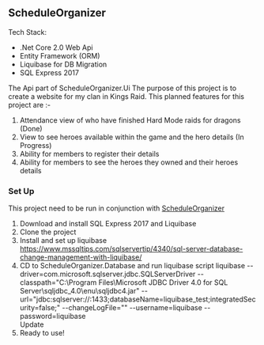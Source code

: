 ## ScheduleOrganizer

Tech Stack:
- .Net Core 2.0 Web Api
- Entity Framework (ORM)
- Liquibase for DB Migration 
- SQL Express 2017 

The Api part of ScheduleOrganizer.Ui
The purpose of this project is to create a website for my clan in Kings Raid. This planned features for this project are :-
1. Attendance view of who have finished Hard Mode raids for dragons (Done)
2. View to see heroes available within the game and the hero details (In Progress)
3. Ability for members to register their details 
4. Ability for members to see the heroes they owned and their heroes details


### Set Up 

This project need to be run in conjunction with [ScheduleOrganizer](https://github.com/mythnpc/schedule-organizer)
1. Download and install SQL Express 2017 and Liquibase  
2. Clone the project 
3. Install and set up liquibase https://www.mssqltips.com/sqlservertip/4340/sql-server-database-change-management-with-liquibase/
4. CD to ScheduleOrganizer.Database and run liquibase script 
	liquibase 
	 --driver=com.microsoft.sqlserver.jdbc.SQLServerDriver 
	 --classpath="C:\\Program Files\\Microsoft JDBC Driver 4.0 for SQL Server\\sqljdbc_4.0\\enu\\sqljdbc4.jar" 
	 --url="jdbc:sqlserver://<SQL Server name or IP>:1433;databaseName=liquibase_test;integratedSecurity=false;" 
	 --changeLogFile="<Changelog file location>" 
	 --username=liquibase 
	 --password=liquibase  
	 Update
5. Ready to use! 